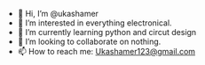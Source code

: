 - 👋 Hi, I’m @ukashamer
- 👀 I’m interested in everything electronical.
- 🌱 I’m currently learning python and circut design
- 💞️ I’m looking to collaborate on nothing.
- 📫 How to reach me: Ukashamer123@gmail.com

